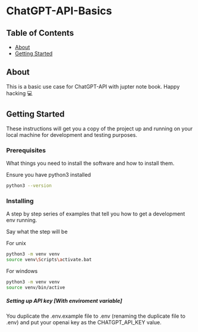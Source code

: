 # ChatGPT-API-Basics

## Table of Contents

- [About](#about)
- [Getting Started](#getting_started)

## About <a name = "about"></a>

This is a basic use case for ChatGPT-API with jupter note book. Happy hacking 💻

## Getting Started <a name = "getting_started"></a>

These instructions will get you a copy of the project up and running on your local machine for development and testing purposes. 

### Prerequisites

What things you need to install the software and how to install them.

Ensure you have python3 installed
```sh
python3 --version
```


### Installing

A step by step series of examples that tell you how to get a development env running.

Say what the step will be

For unix
```sh
python3 -m venv venv
source venv\Scripts\activate.bat
```

For windows
```bash
python3 -m venv venv
source venv/bin/active
```

##### Setting up API key [With enviroment variable]
You duplicate the .env.example file to .env (renaming the duplicate file to .env) and put your openai key as the CHATGPT_API_KEY value.